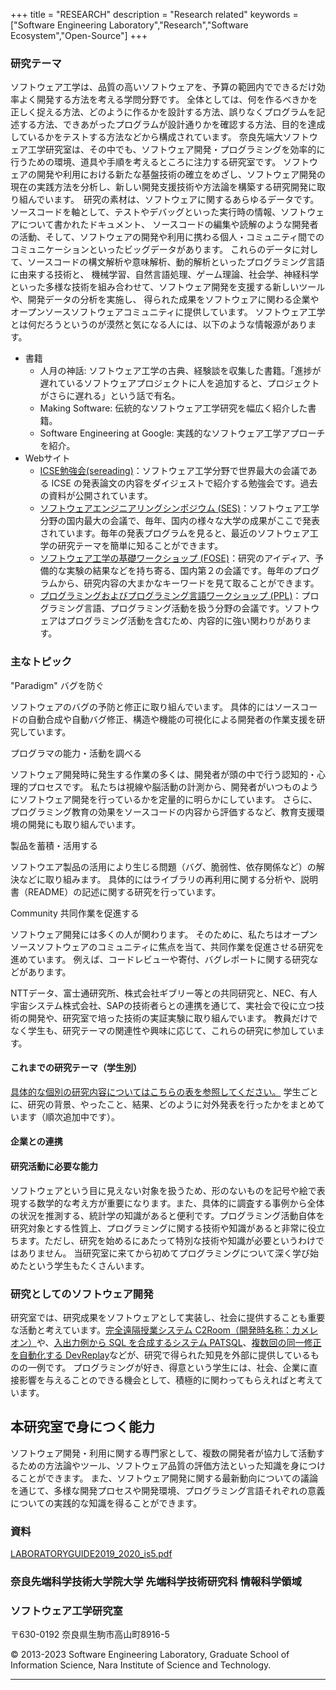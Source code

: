 +++
title = "RESEARCH"
description = "Research related"
keywords = ["Software Engineering Laboratory","Research","Software Ecosystem","Open-Source"]
+++


### 研究テーマ

ソフトウェア工学は、品質の高いソフトウェアを、予算の範囲内でできるだけ効率よく開発する方法を考える学問分野です。 全体としては、何を作るべきかを正しく捉える方法、どのように作るかを設計する方法、誤りなくプログラムを記述する方法、できあがったプログラムが設計通りかを確認する方法、目的を達成しているかをテストする方法などから構成されています。
奈良先端大ソフトウェア工学研究室は、その中でも、ソフトウェア開発・プログラミングを効率的に行うための環境、道具や手順を考えるところに注力する研究室です。 ソフトウェアの開発や利用における新たな基盤技術の確立をめざし、ソフトウェア開発の現在の実践方法を分析し、新しい開発支援技術や方法論を構築する研究開発に取り組んでいます。　研究の素材は、ソフトウェアに関するあらゆるデータです。ソースコードを軸として、テストやデバッグといった実行時の情報、ソフトウェアについて書かれたドキュメント、 ソースコードの編集や読解のような開発者の活動、そして、ソフトウェアの開発や利用に携わる個人・コミュニティ間でのコミュニケーションといったビッグデータがあります。 これらのデータに対して、ソースコードの構文解析や意味解析、動的解析といったプログラミング言語に由来する技術と、 機械学習、自然言語処理、ゲーム理論、社会学、神経科学といった多様な技術を組み合わせて、ソフトウェア開発を支援する新しいツールや、開発データの分析を実施し、 得られた成果をソフトウェアに関わる企業やオープンソースソフトウェアコミュニティに提供しています。
ソフトウェア工学とは何だろうというのが漠然と気になる人には、以下のような情報源があります。

- 書籍
    - 人月の神話: ソフトウェア工学の古典、経験談を収集した書籍。「進捗が遅れているソフトウェアプロジェクトに人を追加すると、プロジェクトがさらに遅れる」という話で有名。
    - Making Software: 伝統的なソフトウェア工学研究を幅広く紹介した書籍。
    - Software Engineering at Google: 実践的なソフトウェア工学アプローチを紹介。
- Webサイト
    - [ICSE勉強会(sereading)](https://sites.google.com/site/sereadings)：ソフトウェア工学分野で世界最大の会議である ICSE の発表論文の内容をダイジェストで紹介する勉強会です。過去の資料が公開されています。
    - [ソフトウェアエンジニアリングシンポジウム (SES)](https://ses.sigse.jp/)：ソフトウェア工学分野の国内最大の会議で、毎年、国内の様々な大学の成果がここで発表されています。毎年の発表プログラムを見ると、最近のソフトウェア工学の研究テーマを簡単に知ることができます。
    - [ソフトウェア工学の基礎ワークショップ (FOSE)](https://fose.jssst.or.jp/)：研究のアイディア、予備的な実験の結果などを持ち寄る、国内第２の会議です。毎年のプログラムから、研究内容の大まかなキーワードを見て取ることができます。
    - [プログラミングおよびプログラミング言語ワークショップ (PPL)](https://jssst-ppl.org/workshop)：プログラミング言語、プログラミング活動を扱う分野の会議です。ソフトウェアはプログラミング活動を含むため、内容的に強い関わりがあります。


### 主なトピック

"Paradigm"
バグを防ぐ


ソフトウェアのバグの予防と修正に取り組んでいます。
具体的にはソースコードの自動合成や自動バグ修正、構造や機能の可視化による開発者の作業支援を研究しています。

プログラマの能力・活動を調べる


ソフトウェア開発時に発生する作業の多くは、開発者が頭の中で行う認知的・心理的プロセスです。
私たちは視線や脳活動の計測から、開発者がいつものようにソフトウェア開発を行っているかを定量的に明らかにしています。
さらに、プログラミング教育の効果をソースコードの内容から評価するなど、教育支援環境の開発にも取り組んでいます。

製品を蓄積・活用する


ソフトウエア製品の活用により生じる問題（バグ、脆弱性、依存関係など）の解決などに取り組みます。
具体的にはライブラリの再利用に関する分析や、説明書（README）の記述に関する研究を行っています。

Community
共同作業を促進する


ソフトウェア開発には多くの人が関わります。 そのために、私たちはオープンソースソフトウェアのコミュニティに焦点を当て、共同作業を促進させる研究を進めています。 例えば、コードレビューや寄付、バグレポートに関する研究などがあります。

NTTデータ、富士通研究所、株式会社ギブリー等との共同研究と、NEC、有人宇宙システム株式会社、SAPの技術者らとの連携を通じて、実社会で役に立つ技術の開発や、研究室で培った技術の実証実験に取り組んでいます。 教員だけでなく学生も、研究テーマの関連性や興味に応じて、これらの研究に参加しています。

#### これまでの研究テーマ（学生別）


[具体的な個別の研究内容についてはこちらの表を参照してください。](https://www.notion.so/NAIST-SE-Lab-Research-Topics-77e46bb69a2648aab97648f1a7603a1f) 学生ごとに、研究の背景、やったこと、結果、どのように対外発表を行ったかをまとめています（順次追加中です）。

#### 企業との連携


#### 研究活動に必要な能力


ソフトウェアという目に見えない対象を扱うため、形のないものを記号や絵で表現する数学的な考え方が重要になります。また、具体的に調査する事例から全体の状況を推測する、統計学の知識があると便利です。プログラミング活動自体を研究対象とする性質上、プログラミングに関する技術や知識があると非常に役立ちます。ただし、研究を始めるにあたって特別な技術や知識が必要というわけではありません。 当研究室に来てから初めてプログラミングについて深く学び始めたという学生もたくさんいます。

### 研究としてのソフトウェア開発


研究室では、研究成果をソフトウェアとして実装し、社会に提供することも重要な活動と考えています。[完全遠隔授業システム C2Room（開発時名称：カメレオン）](http://www.naist.jp/pressrelease/2020/04/007005.html)や、[入出力例から SQL を合成するシステム PATSQL](https://naist-se.github.io/patsql/index.html?lang=jpn)、[複数回の同一修正を自動化する DevReplay](https://devreplay.github.io/)などが、研究で得られた知見を外部に提供しているものの一例です。 プログラミングが好き、得意という学生には、社会、企業に直接影響を与えることのできる機会として、積極的に関わってもらえればと考えています。

## 本研究室で身につく能力


ソフトウェア開発・利用に関する専門家として、複数の開発者が協力して活動するための方法論やツール、ソフトウェア品質の評価方法といった知識を身につけることができます。 また、ソフトウェア開発に関する最新動向についての議論を通じて、多様な開発プロセスや開発環境、プログラミング言語それぞれの意義についての実践的な知識を得ることができます。

### 資料


[LABORATORYGUIDE2019_2020_is5.pdf](https://s3-us-west-2.amazonaws.com/secure.notion-static.com/f2e9328d-0a05-43df-b104-da89db8f7314/LABORATORYGUIDE2019_2020_is5.pdf)

### 奈良先端科学技術大学院大学 先端科学技術研究科 情報科学領域

### ソフトウェア工学研究室

〒630-0192 奈良県生駒市高山町8916-5

© 2013-2023 Software Engineering Laboratory, Graduate School of Information Science, Nara Institute of Science and Technology.

---
